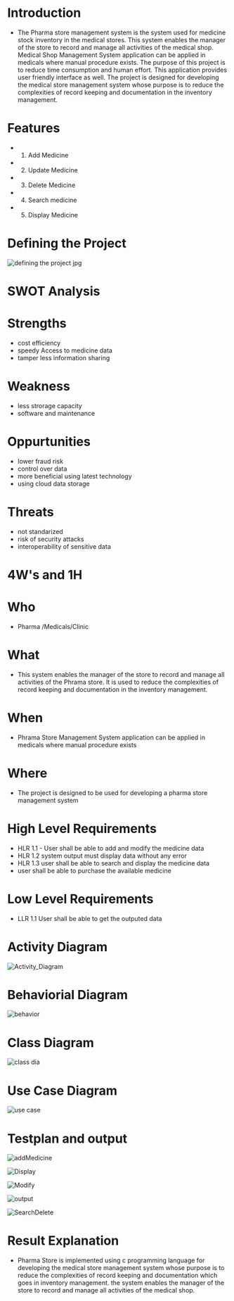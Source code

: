 # Introduction
* The Pharma store management system is the system used for medicine stock inventory in the medical stores. This system enables the manager of the store to record and manage all activities of the medical shop. Medical Shop Management System application can be applied in medicals where manual procedure exists. The purpose of this project is to reduce time consumption and human effort. This application provides user friendly interface as well. The project is designed for developing the medical store management system whose purpose is to reduce the complexities of record keeping and documentation in the inventory management.

# Features
* 1. Add Medicine
* 2. Update Medicine
* 3. Delete Medicine
* 4. Search medicine
* 5. Display Medicine

# Defining the Project 
![defining the project jpg](https://user-images.githubusercontent.com/97897323/155886300-7c6d9ec3-380d-4858-9ecb-cbf244a15231.jpg)

# SWOT Analysis
# Strengths
* cost efficiency
* speedy Access to medicine data
* tamper less information sharing

# Weakness
* less strorage capacity
* software and maintenance

# Oppurtunities
* lower fraud risk
* control over data
* more beneficial using latest technology
* using cloud data storage

# Threats 
* not standarized
* risk of security attacks
* interoperability of sensitive data

# 4W's and 1H
# Who
* Pharma /Medicals/Clinic

# What
* This system enables the manager of the store to record and manage all activities of the Phrama store. It is used to reduce the complexities of record keeping and documentation in the inventory management.

# When
* Phrama Store Management System application can be applied in medicals where manual procedure exists

# Where
* The project is designed to be used for developing a pharma store management system

# High Level Requirements
* HLR 1.1 - User shall be able to add and modify the medicine data
* HLR 1.2 system output must display data without any error
* HLR 1.3 user shall be able to  search and display the medicine data
* user shall be able to purchase the available medicine

# Low Level Requirements
* LLR 1.1 User shall be able to get the outputed data

# Activity Diagram
![Activity_Diagram](https://user-images.githubusercontent.com/97897323/156210490-94ac4444-5f56-4be3-8c1e-f2dd2260c096.jpg)

# Behaviorial Diagram
![behavior](https://user-images.githubusercontent.com/97897323/156212841-d8841715-dbf7-4b93-9aec-79189feaf032.jpg)

# Class Diagram

![class dia](https://user-images.githubusercontent.com/97897323/156213083-accb3561-3f18-49de-a621-7d9d5a28f504.jpg)

# Use Case Diagram

![use case](https://user-images.githubusercontent.com/97897323/156213221-4426bc25-08e5-46f7-8567-171b96046f20.jpg)

# Testplan and output
![addMedicine](https://user-images.githubusercontent.com/97897323/156577541-332f1df4-e523-43e9-a9fd-076a2e324b6c.jpg)

![Display](https://user-images.githubusercontent.com/97897323/156579295-b28ed33c-bdd1-4350-b43c-cbb18424352e.jpg)

![Modify](https://user-images.githubusercontent.com/97897323/156582993-6e3622b4-9e97-43bd-a5e3-5a96aea57a25.jpg)

![output](https://user-images.githubusercontent.com/97897323/156583174-a19d7d1f-c919-4269-959a-7a695bde81b6.gif)

![SearchDelete](https://user-images.githubusercontent.com/97897323/156583326-a49ddc22-4b1a-47d7-b0ce-a3fa58cb53fa.jpg)

# Result Explanation

* Pharma Store is implemented using c programming language for developing the medical store management system whose purpose  is to reduce the complexities of record keeping and documentation which goes in inventory management. the system enables the manager of the store to record and manage all activities of the medical shop. 


